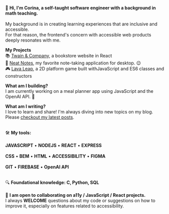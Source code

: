 👋 **Hi, I'm Corina, a self-taught software engineer with a background in math teaching.**
<br>
<br>My background is in creating learning experiences that are inclusive and accessible. 
<br>For that reason, the frontend's concern with accessible web products deeply resonates with me.

**My Projects**
<br>📚 [Twain & Company](https://twain-and-company.netlify.app/), a bookstore website in React
<br>📝 [Neat Notes](https://neatnotes.netlify.app/), my favorite note-taking application for desktop. 😉
<br>🎮 [Lava Leap](https://lava-leap.netlify.app/), a 2D platform game built withJavaScript and ES6 classes and constructors

**What am I building?**
<br>I am currently working on a meal planner app using JavaScript and the OpenAI API. 🎉

**What am I writing?**
<br>I love to learn and share! I'm always diving into new topics on my blog. 
Please [checkout my latest posts](https://www.corinamurg.dev/blog).

<br>🛠 **My tools:**
<br>
<br>**JAVASCRIPT**  •  **NODEJS**  •  **REACT**  •  **EXPRESS**
<br>
<br>**CSS**  •  **BEM**  •  **HTML**  •  **ACCESSIBILITY**  •  **FIGMA**
<br>
<br>**GIT**  •  **FIREBASE**  •  **OpenAI API**  

<br>🔍 **Foundational knowledge: C, Python, SQL**
<br>
<br>👷 **I am open to collaborating on a11y / JavaScript / React projects.**
<br>I always **WELCOME** questions about my code or suggestions on how to improve it, especially on features related to accessibility.
<br>

                         

